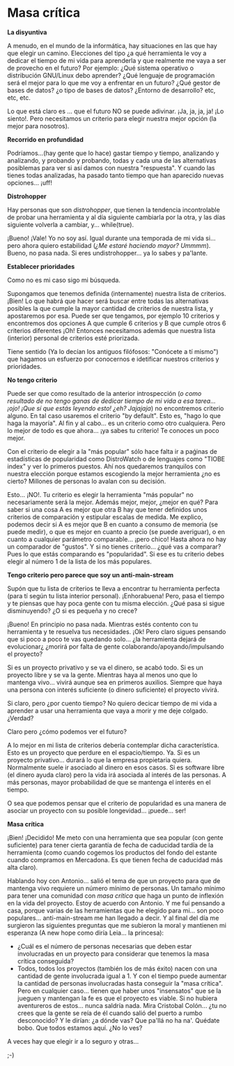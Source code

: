 
# Masa crítica

**La disyuntiva**

A menudo, en el mundo de la informática, hay situaciones en las que hay que elegir un camino. Elecciones del tipo ¿a qué herramienta le voy a dedicar el tiempo de mi vida para aprenderla y que realmente me vaya a ser de provecho en el futuro? Por ejemplo: ¿Qué sistema operativo o distribución GNU/Linux debo aprender? ¿Qué lenguaje de programación será el mejor para lo que me voy a enfrentar en un futuro? ¿Qué gestor de bases de datos? ¿o tipo de bases de datos? ¿Entorno de desarrollo? etc, etc, etc.

Lo que está claro es ... que el futuro NO se puede adivinar. ¡Ja, ja, ja, ja! ¡Lo siento!. Pero necesitamos un criterio para elegir nuestra mejor opción (la mejor para nosotros).

**Recorrido en profundidad**

Podríamos...(hay gente que lo hace) gastar tiempo y tiempo, analizando y analizando, y probando y probando, todas y cada una de las alternativas posiblemas para ver si así damos con nuestra "respuesta". Y cuando las tienes todas analizadas, ha pasado tanto tiempo que han aparecido nuevas opciones... ¡uff!

**Distrohopper**

Hay personas que son _distrohopper_, que tienen la tendencia incontrolable de probar una herramienta y al día siguiente cambiarla por la otra, y las días siguiente volverla a cambiar, y... while(true).

¡Bueno! ¡Vale! Yo no soy así. Igual durante una temporada de mi vida si... pero ahora quiero estabilidad (_¿Me estaré haciendo mayor? Ummmm_). Bueno, no pasa nada. Si eres undistrohopper... ya lo sabes y pa'lante.

**Establecer prioridades**

Como no es mi caso sigo mi búsqueda.

Supongamos que tenemos definida (internamente) nuestra lista de criterios. ¡Bien! Lo que habrá que hacer será buscar entre todas las alternativas posibles la que cumple la mayor cantidad de criterios de nuestra lista, y apostaremos por esa. Puede ser que tengamos, por ejemplo 10 criterios y encontremos dos opciones A que cumple 6 criterios y B que cumple otros 6 criterios diferentes ¡Oh! Entonces necesitamos además que nuestra lista (interior) personal de criterios esté priorizada.

Tiene sentido (Ya lo decían los antiguos filófosos: "Conócete a tí mismo")
que hagamos un esfuerzo por conocernos e idetificar nuestros criterios y prioridades.

**No tengo criterio**

Puede ser que como resultado de la anterior introspección (_o como resultado de no tengo ganas de dedicar tiempo de mi vida a esa tarea...¡ojo! ¡Que sí que estás leyendo esto! ¿eh? Jajajaja_) no encontremos criterio alguno. En tal caso usaremos el criterio "by default". Esto es, "hago lo que haga la mayoría". Al fin y al cabo... es un criterio como otro cualquiera. Pero lo mejor de todo es que ahora... ¡ya sabes tu criterio! Te conoces un poco mejor.

Con el criterio de elegir a la "más popular" sólo hace falta ir a paǵinas de estadísticas de popularidad como DistroWatch o de lenguajes como "TIOBE index" y ver lo primeros puestos. Ahí nos quedaremos tranquilos con nuestra elección porque estamos escogiendo la mejor herramienta ¿no es cierto? Millones de personas lo avalan con su decisión.

Esto... ¡NO!. Tu criterio es elegir la herramienta "más popular" no necesariamente será la mejor. Además mejor, mejor, ¿mejor en qué? Para saber si una cosa A es mejor que otra B hay que tener definidos unos criterios de comparación y estipular escalas de medida. Me explico, podemos decir si A es mejor que B en cuanto a consumo de memoria (se puede medir), o que es mejor en cuanto a precio (se puede averiguar), o en cuanto a cualquier parámetro comparable... ¡pero chico! Hasta ahora no hay un comparador de "gustos". Y si no tienes criterio... ¿qué vas a comparar?
Pues lo que estás comparando es "popularidad". Si ese es tu criterio debes elegir al número 1 de la lista de los más populares.

**Tengo criterio pero parece que soy un anti-main-stream**

Supón que tu lista de criterios te lleva a encontrar tu herramienta perfecta (para tí según tu lista interior personal). ¡Enhorabuena! Pero, pasa el tiempo y te piensas que hay poca gente con tu misma elección. ¿Qué pasa si sigue disminuyendo? ¿O si es pequeña y no crece?

¡Bueno! En principio no pasa nada. Mientras estés contento con tu herramienta y te resuelva tus necesidades. ¡Ok! Pero claro sigues pensando que si poco a poco te vas quedando solo... ¿la herramienta dejará de evolucionar¿ ¿morirá por falta de gente colaborando/apoyando/impulsando el proyecto?

Si es un proyecto privativo y se va el dinero, se acabó todo. Si es un proyecto libre y se va la gente. Mientras haya al menos uno que lo mantenga vivo... vivirá aunque sea en primeros auxilios. Siempre que haya una persona con interés suficiente (o dinero suficiente) el proyecto vivirá.

Si claro, pero ¿por cuento tiempo? No quiero decicar tiempo de mi vida a aprender a usar una herramienta que vaya a morir y me deje colgado. ¿Verdad?

Claro pero ¿cómo podemos ver el futuro?

A lo mejor en mi lista de criterios debería contemplar dicha característica. Esto es un proyecto que perdure en el espacio/tiempo.
Ya. Si es un proyecto privativo... durará lo que la empresa propietaria quiera. Normalmente suele ir asociado al dinero en esos casos. Si es software libre (el dinero ayuda claro) pero la vida irá asociada al interés de las personas. A más personas, mayor probabilidad de que se mantenga el interés en el tiempo.

O sea que podemos pensar que el criterio de popularidad es una manera de asociar un proyecto con su posible longevidad... ¡puede... ser!

**Masa crítica**

¡Bien! ¡Decidido! Me meto con una herramienta que sea popular (con gente suficiente) para tener cierta garantía de fecha de caducidad tardía de la herramienta (como cuando cogemos los productos del fondo del estante cuando compramos en Mercadona. Es que tienen fecha de caducidad más alta claro).

Hablando hoy con Antonio... salió el tema de que un proyecto para que de mantenga vivo requiere un número mínimo de personas. Un tamaño mínimo para tener una comunidad con _masa crítica_ que haga un punto de inflexión en la vida del proyecto. Estoy de acuerdo con Antonio. Y me fuí pensando a casa, porque varias de las herramientas que he elegido para mi... son poco populares... anti-main-stream me han llegado a decir. Y al final del día me surgieron las siguientes preguntas que me subieron la moral y mantienen mi esperanza (A new hope como diría Leia... la princesa):

* ¿Cuál es el número de personas necesarias que deben estar involucradas en un proyecto para considerar que tenemos la masa crítica conseguida?
* Todos, todos los proyectos (también los de más éxito) nacen con una cantidad de gente involucrada igual a 1. Y con el tiempo puede aumentar la cantidad de personas involucradas hasta conseguir la "masa crítica". Pero en cualquier caso... tienen que haber unos "insensatos" que se la jueguen y mantengan la fe es que el proyecto es viable. Si no hubiera aventureros de estos... nunca saldría nada. Mira Cristobal Colón... ¿tu no crees que la gente se reía de él cuando salió del puerto a rumbo desconocido? Y le dirían: ¿a dónde vas? Que pa'llá no ha na'. Quédate bobo. Que todos estamos aquí. ¿No lo ves?

A veces hay que elegir ir a lo seguro y otras...

;-)
